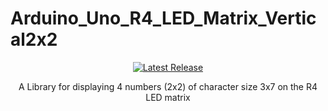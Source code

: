 # Arduino_Uno_R4_LED_Matrix_Vertical2x2

<p align="center">
  <a href="https://github.com/Big-ol-Corgi/Arduino_Uno_R4_LED_Matrix_Vertical2x2/releases/latest">
    <img src="https://img.shields.io/github/v/release/Big-ol-Corgi/Arduino_Uno_R4_LED_Matrix_Vertical2x2.svg?style=flat-square" alt="Latest Release">
  </a>
</p>

<p align="center">
    A Library for displaying 4 numbers (2x2) of character size 3x7 on the R4 LED matrix
</p>